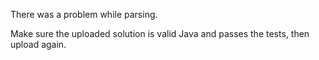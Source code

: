 There was a problem while parsing.

Make sure the uploaded solution is valid Java and passes the tests,
then upload again.
